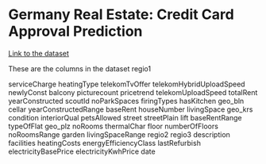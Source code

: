 # Germany Real Estate: Credit Card Approval Prediction

[Link to the dataset](https://www.kaggle.com/corrieaar/apartment-rental-offers-in-germany)

These are the columns in the dataset
regio1

serviceCharge
heatingType
telekomTvOffer
telekomHybridUploadSpeed
newlyConst
balcony
picturecount
pricetrend
telekomUploadSpeed
totalRent
yearConstructed
scoutId
noParkSpaces
firingTypes
hasKitchen
geo_bln
cellar
yearConstructedRange
baseRent
houseNumber
livingSpace
geo_krs
condition
interiorQual
petsAllowed
street
streetPlain
lift
baseRentRange
typeOfFlat
geo_plz
noRooms
thermalChar
floor
numberOfFloors
noRoomsRange
garden
livingSpaceRange
regio2
regio3
description
facilities
heatingCosts
energyEfficiencyClass
lastRefurbish
electricityBasePrice
electricityKwhPrice
date
